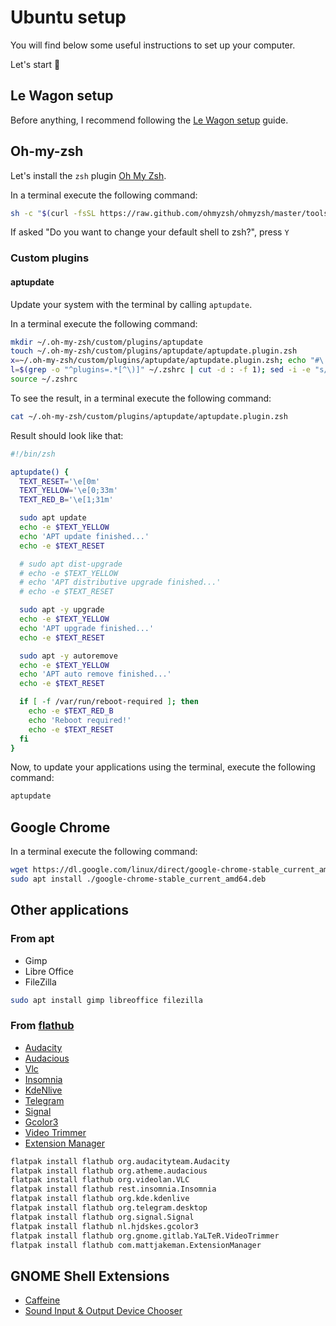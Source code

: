 # Ubuntu setup

You will find below some useful instructions to set up your computer.

Let's start :rocket:

## Le Wagon setup

Before anything, I recommend following the [Le Wagon setup](https://github.com/lewagon/setup/) guide.

## Oh-my-zsh

Let's install the `zsh` plugin [Oh My Zsh](https://ohmyz.sh/).

In a terminal execute the following command:

```bash
sh -c "$(curl -fsSL https://raw.github.com/ohmyzsh/ohmyzsh/master/tools/install.sh)"
```

If asked "Do you want to change your default shell to zsh?", press `Y`

### Custom plugins

#### aptupdate

Update your system with the terminal by calling `aptupdate`.

In a terminal execute the following command:

```bash
mkdir ~/.oh-my-zsh/custom/plugins/aptupdate
touch ~/.oh-my-zsh/custom/plugins/aptupdate/aptupdate.plugin.zsh
x=~/.oh-my-zsh/custom/plugins/aptupdate/aptupdate.plugin.zsh; echo "#\!/bin/zsh\n\naptupdate() {\n\tTEXT_RESET='\\\e[0m'\n\tTEXT_YELLOW='\\\e[0;33m'\n\tTEXT_RED_B='\\\e[1;31m'\n\n\tsudo apt update\n\techo -e \$TEXT_YELLOW\n\techo 'APT update finished...'\n\techo -e \$TEXT_RESET\n\n\t# sudo apt dist-upgrade\n\t# echo -e \$TEXT_YELLOW\n\t# echo 'APT distributive upgrade finished...'\n\t# echo -e \$TEXT_RESET\n\n\tsudo apt -y upgrade\n\techo -e \$TEXT_YELLOW\n\techo 'APT upgrade finished...'\n\techo -e \$TEXT_RESET\n\n\tsudo apt -y autoremove\n\techo -e \$TEXT_YELLOW\n\techo 'APT auto remove finished...'\n\techo -e \$TEXT_RESET\n\n\tif [ -f /var/run/reboot-required ]; then\n\t\techo -e \$TEXT_RED_B\n\t\techo 'Reboot required!'\n\t\techo -e \$TEXT_RESET\n\tfi\n}\n" >> "${=x}"
l=$(grep -o "^plugins=.*[^\)]" ~/.zshrc | cut -d : -f 1); sed -i -e "s/$l/$l aptupdate/g" ~/.zshrc
source ~/.zshrc
```

To see the result, in a terminal execute the following command:

```bash
cat ~/.oh-my-zsh/custom/plugins/aptupdate/aptupdate.plugin.zsh
```

Result should look like that:

```zsh
#!/bin/zsh

aptupdate() {
  TEXT_RESET='\e[0m'
  TEXT_YELLOW='\e[0;33m'
  TEXT_RED_B='\e[1;31m'

  sudo apt update
  echo -e $TEXT_YELLOW
  echo 'APT update finished...'
  echo -e $TEXT_RESET

  # sudo apt dist-upgrade
  # echo -e $TEXT_YELLOW
  # echo 'APT distributive upgrade finished...'
  # echo -e $TEXT_RESET

  sudo apt -y upgrade
  echo -e $TEXT_YELLOW
  echo 'APT upgrade finished...'
  echo -e $TEXT_RESET

  sudo apt -y autoremove
  echo -e $TEXT_YELLOW
  echo 'APT auto remove finished...'
  echo -e $TEXT_RESET

  if [ -f /var/run/reboot-required ]; then
    echo -e $TEXT_RED_B
    echo 'Reboot required!'
    echo -e $TEXT_RESET
  fi
}

```

Now, to update your applications using the terminal, execute the following command:

```bash
aptupdate
```

## Google Chrome

In a terminal execute the following command:

```bash
wget https://dl.google.com/linux/direct/google-chrome-stable_current_amd64.deb
sudo apt install ./google-chrome-stable_current_amd64.deb

```


## Other applications

### From apt

- Gimp
- Libre Office
- FileZilla

```bash
sudo apt install gimp libreoffice filezilla
```

### From [flathub](https://flathub.org/home)

- [Audacity](https://www.audacityteam.org/)
- [Audacious](https://audacious-media-player.org/)
- [Vlc](https://www.videolan.org/vlc/)
- [Insomnia](https://insomnia.rest/)
- [KdeNlive](https://kdenlive.org/en/)
- [Telegram](https://desktop.telegram.org/)
- [Signal](https://signal.org/)
- [Gcolor3](https://www.hjdskes.nl/projects/gcolor3/)
- [Video Trimmer](https://gitlab.gnome.org/YaLTeR/video-trimmer)
- [Extension Manager](https://github.com/mjakeman/extension-manager)

```bash
flatpak install flathub org.audacityteam.Audacity
flatpak install flathub org.atheme.audacious
flatpak install flathub org.videolan.VLC
flatpak install flathub rest.insomnia.Insomnia
flatpak install flathub org.kde.kdenlive
flatpak install flathub org.telegram.desktop
flatpak install flathub org.signal.Signal
flatpak install flathub nl.hjdskes.gcolor3
flatpak install flathub org.gnome.gitlab.YaLTeR.VideoTrimmer
flatpak install flathub com.mattjakeman.ExtensionManager
```

## GNOME Shell Extensions

- [Caffeine](https://extensions.gnome.org/extension/517/caffeine/)
- [Sound Input & Output Device Chooser](https://extensions.gnome.org/extension/906/sound-output-device-chooser/)
